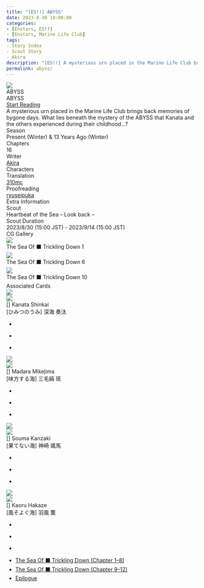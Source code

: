 ```yaml
---
title: "[ES!!] ABYSS"
date: 2023-8-30 10:00:00
categories:
- [Enstars, ES!!]
- [Enstars, Marine Life Club]
tags:
- Story Index
- Scout Story
- Akira
description: "[ES!!] A mysterious urn placed in the Marine Life Club brings back memories of bygone days. What lies beneath the mystery of the ABYSS that Kanata and the others experienced during their childhood…?"
permalink: abyss/
---
```

<div class="preview-wrapper reverse" style="--storyColor:#5ac189;--storyColor-rgb:90,193,137;--storyColor-h:147.4;--storyColor-s:45.4%;--storyColor-l:55.5%;">
    <div class="grid-wrapper">
        <div class="preview-background" style="background-image: url('/img/es/scoutstory/abyss/kanatabcgframe.jpg')"></div>
        <div class="preview-box">
            <div class="title-area">
                <div class="title-area__title">ABYSS</div>
                <div class="title-area__subtitle">ABYSS</div>
                <div class="title-area__start"><a href="/abyss/first_half">Start Reading</a></div>
            </div>
            <div class="info-area">
                <div class="synopsis">
                    A mysterious urn placed in the Marine Life Club brings back memories of bygone days. What lies beneath the mystery of the ABYSS that Kanata and the others experienced during their childhood…?
                </div>
                <div class="info">
                    <div class="info-item season">
                        <div class="label">
                            Season
                        </div>
                        <div class="value">
                            Present (Winter) & 13 Years Ago (Winter)
                        </div>
                    </div>
                    <div class="info-item chapters">
                        <div class="label">
                            Chapters
                        </div>
                        <div class="value">
                            16
                        </div>
                    </div>
                    <div class="info-item writer">
                        <div class="label">
                            Writer
                        </div>
                        <div class="value">
                            <a href="/tags/Akira/">Akira</a>
                        </div>
                    </div>
                    <div class="info-item characters">
                        <div class="label">
                            Characters
                        </div>
                        <div class="value">
                        <a href="/categories/Enstars/Kanata" character="Kanata"></a>
                        <a href="/categories/Enstars/Madara" character="Madara"></a>
                        <a href="/categories/Enstars/Souma" character="Souma"></a>
                        <a href="/categories/Enstars/Kaoru" character="Kaoru"></a>
                        </div>
                    </div>
                    <div class="info-item tl">
                        <div class="label">
                            Translation
                        </div>
                        <div class="value">
                            <a href="/about">310mc</a>
                        </div>
                    </div>
                    <div class="info-item pr">
                        <div class="label">
                            Proofreading
                        </div>
                        <div class="value">
                            <a href="https://ryuseipuka.notion.site/proofed-by-ryuseipuka-020757643ea94baabea5e7d21f325a8b" target="_blank">ryuseipuka</a>
                        </div>
                    </div>
                </div>
            </div>
        </div>
    </div>
</div>

<!-- more -->

<style>
    .preview-wrapper {
        display: none;
    }
    @media (max-width: 567px) {
        .post-block {
            padding: 5px 10px 8px !important;
        }
    }
</style>
<div class="story-wrapper" style="--storyColor:#5ac189;--storyColor-rgb:90,193,137;--storyColor-h:147.4;--storyColor-s:45.4%;--storyColor-l:55.5%;">
    <div class="grid-wrapper">
        <div class="story-background" style="background: top/cover url(/img/es/scoutstory/abyss/kanataorigcg1.jpg)"></div>
        <div class="story-box">
            <div class="story-cover">
                <div><img src="/img/es/scoutstory/abyss/kanatabcgframe.jpg"></div>
            </div>
            <div class="title-area">
                <div class="title-area__title">ABYSS</div>
                <div class="title-area__subtitle">ABYSS</div>
                <div class="title-area__start">
                    <a href="first_half">Start Reading</a>
                </div>
            </div>
            <div class="info-area">
                <div class="synopsis">
                    A mysterious urn placed in the Marine Life Club brings back memories of bygone days. What lies beneath the mystery of the ABYSS that Kanata and the others experienced during their childhood…?
                </div>
                <div class="info">
                    <div class="info-item season">
                    <div class="label">
                        Season
                    </div>
                    <div class="value">
                        Present (Winter) & 13 Years Ago (Winter)
                    </div>
                </div>
                <div class="info-item chapters">
                    <div class="label">
                        Chapters
                    </div>
                    <div class="value">
                        16
                    </div>
                </div>
                <div class="info-item writer">
                    <div class="label">
                        Writer
                    </div>
                    <div class="value">
                        <a href="/tags/Akira/">Akira</a>
                    </div>
                </div>
                <div class="info-item characters">
                    <div class="label">
                        Characters
                    </div>
                    <div class="value">
                    <a href="/categories/Enstars/Kanata" character="Kanata"></a>
                    <a href="/categories/Enstars/Madara" character="Madara"></a>
                    <a href="/categories/Enstars/Souma" character="Souma"></a>
                    <a href="/categories/Enstars/Kaoru" character="Kaoru"></a>
                    </div>
                </div>
                <div class="info-item tl">
                    <div class="label">
                        Translation
                    </div>
                    <div class="value">
                        <a href="/about">310mc</a>
                    </div>
                </div>
                <div class="info-item pr">
                    <div class="label">
                        Proofreading
                    </div>
                    <div class="value">
                        <a href="https://ryuseipuka.notion.site/proofed-by-ryuseipuka-020757643ea94baabea5e7d21f325a8b" target="_blank">ryuseipuka</a>
                    </div>
                    </div>
                </div>
                <div class="extra-area">
                    <div class="tab-header">
                        <div class="tab-header__name">Extra Information</div>
                    </div>
                    <div class="tab-content">
                        <div class="tab-item">
                            <div class="label">
                                Scout
                            </div>
                            <div class="value">
                                Heartbeat of the Sea – Look back –
                            </div>
                        </div>
                        <div class="tab-item">
                            <div class="label">
                                Scout Duration
                            </div>
                            <div class="value">
                                2023/8/30 (15:00 JST) - 2023/9/14 (15:00 JST)
                            </div>
                        </div>
                    </div>
                </div>
                <div class="cg-gallery">
                    <div class="tab-header">
                        <div class="tab-header__name">CG Gallery</div>
                    </div>
                    <div class="tab-content">
                        <div class="gallery">
                            <div class="gallery-item">
                                <div class="image">
                                    <img src="/img/es/scoutstory/abyss/soumaorigcg.jpg">
                                </div>
                                <div class="caption">
                                    The Sea Of ⬛ Trickling Down 1
                                </div>
                            </div>
                            <div class="gallery-item">
                                <div class="image">
                                    <img src="/img/es/scoutstory/abyss/kanataorigcg.jpg">
                                </div>
                                <div class="caption">
                                    The Sea Of ⬛ Trickling Down 6
                                </div>
                            </div>
                            <div class="gallery-item">
                                <div class="image">
                                    <img src="/img/es/scoutstory/abyss/madaraorigcg.jpg">
                                </div>
                                <div class="caption">
                                    The Sea Of ⬛ Trickling Down 10
                                </div>
                            </div>
                        </div>
                    </div>
                </div>
                <div class="story-cards">
                    <div class="tab-header">
                        <div class="tab-header__name">Associated Cards</div>
                    </div>
                    <div class="tab-content">
                        <div class="cards">
                            <div class="cards-item">
                                <div class="image">
                                    <div class="single unbloomed">
                                        <img src="/img/es/scoutstory/abyss/kanatacard.jpg">
                                    </div>
                                    <div class="single bloomed">
                                        <img src="/img/es/scoutstory/abyss/kanatabcard.jpg">
                                    </div>
                                    <div class="quotes__wrapper">
                                        <div class="quotes">
                                            <div class="unbloomed"><!--TBA--></div>
                                            <div class="bloomed"><!--TBA--></div>
                                        </div>
                                    </div>
                                </div>
                                <div class="lightbox">
                                    <div class="card__name">[] Kanata Shinkai</div>
                                    <div class="card__jp">[ひみつのうみ] 深海 奏汰</div>
                                    <div class="skills">
                                        <ul>
                                            <li id="center">
                                                <div class="name"><!--しんかいのこどう--></div>
                                                <div class="desc"></div>
                                            </li>
                                            <li id="live">
                                                <div class="name"><!--とくべつなしずく--></div>
                                                <div class="desc"></div>
                                            </li>
                                            <li id="lesson">
                                                <div class="name"><!--たいくつなかみ--></div>
                                                <div class="desc"></div>
                                            </li>
                                        </ul>
                                    </div>
                                </div>
                            </div>
                            <div class="cards-item">
                                <div class="image">
                                    <div class="single unbloomed">
                                        <img src="/img/es/scoutstory/abyss/madaracard.jpg">
                                    </div>
                                    <div class="single bloomed">
                                        <img src="/img/es/scoutstory/abyss/madarabcard.jpg">
                                    </div>
                                    <div class="quotes__wrapper">
                                        <div class="quotes">
                                            <div class="unbloomed"><!--TBA--></div>
                                            <div class="bloomed"><!--TBA--></div>
                                        </div>
                                    </div>
                                </div>
                                <div class="lightbox">
                                    <div class="card__name">[] Madara Mikejima</div>
                                    <div class="card__jp">[味方する海] 三毛縞 斑</div>
                                    <div class="skills">
                                        <ul>
                                            <li id="center">
                                                <div class="name"><!--満ち干く鼓動--></div>
                                                <div class="desc"></div>
                                            </li>
                                            <li id="live">
                                                <div class="name"><!--輪を描く滴--></div>
                                                <div class="desc"></div>
                                            </li>
                                            <li id="lesson">
                                                <div class="name"><!--正義の勲章--></div>
                                                <div class="desc"></div>
                                            </li>
                                        </ul>
                                    </div>
                                </div>
                            </div>
                            <div class="cards-item">
                                <div class="image">
                                    <div class="single unbloomed">
                                        <img src="/img/es/scoutstory/abyss/soumacard.jpg">
                                    </div>
                                    <div class="single bloomed">
                                        <img src="/img/es/scoutstory/abyss/soumabcard.jpg">
                                    </div>
                                    <div class="quotes__wrapper">
                                        <div class="quotes">
                                            <div class="unbloomed"><!--TBA--></div>
                                            <div class="bloomed"><!--TBA--></div>
                                        </div>
                                    </div>
                                </div>
                                <div class="lightbox">
                                    <div class="card__name">[] Souma Kanzaki</div>
                                    <div class="card__jp">[果てない海] 神崎 颯馬</div>
                                    <div class="skills">
                                        <ul>
                                            <li id="center">
                                                <div class="name"><!--染み渡る鼓動--></div>
                                                <div class="desc"></div>
                                            </li>
                                            <li id="live">
                                                <div class="name"><!--残していく滴--></div>
                                                <div class="desc"></div>
                                            </li>
                                            <li id="lesson">
                                                <div class="name"><!--自由な時間--></div>
                                                <div class="desc"></div>
                                            </li>
                                        </ul>
                                    </div>
                                </div>
                            </div>
                            <div class="cards-item">
                                <div class="image">
                                    <div class="single unbloomed">
                                        <img src="/img/es/scoutstory/abyss/kaorucard.jpg">
                                    </div>
                                    <div class="single bloomed">
                                        <img src="/img/es/scoutstory/abyss/kaorubcard.jpg">
                                    </div>
                                    <div class="quotes__wrapper">
                                        <div class="quotes">
                                            <div class="unbloomed"><!--TBA--></div>
                                            <div class="bloomed"><!--TBA--></div>
                                        </div>
                                    </div>
                                </div>
                                <div class="lightbox">
                                    <div class="card__name">[] Kaoru Hakaze</div>
                                    <div class="card__jp">[風そよぐ海] 羽風 薫</div>
                                    <div class="skills">
                                        <ul>
                                            <li id="center">
                                                <div class="name"><!--波なぞる鼓動--></div>
                                                <div class="desc"></div>
                                            </li>
                                            <li id="live">
                                                <div class="name"><!--側にいる滴--></div>
                                                <div class="desc"></div>
                                            </li>
                                            <li id="lesson">
                                                <div class="name"><!--今ある幸せ--></div>
                                                <div class="desc"></div>
                                            </li>
                                        </ul>
                                    </div>
                                </div>
                            </div>
                        </div>
                    </div>
                </div>
            </div>
            <div class="chapter-area">
                <div class="chapters">
                    <ul>
                        <li>
                            <a href="first_half" id="">The Sea Of ⬛ Trickling Down (Chapter 1–8)</a>
                        </li>
                        <li>
                            <a href="second_half" id="">The Sea Of ⬛ Trickling Down (Chapter 9–12)</a>
                        </li>
                        <li>
                            <a href="second_half#Epilogue-1" id="">Epilogue</a>
                        </li>
                    </ul>
                </div>
            </div>
        </div>
    </div>
</div>
